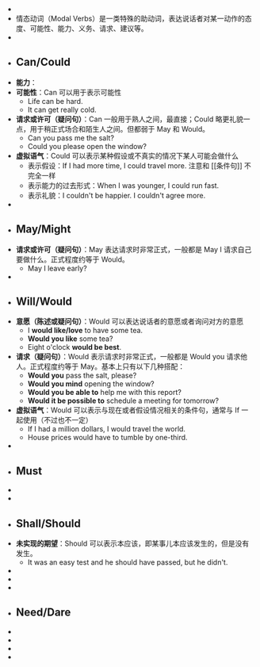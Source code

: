 -
- 情态动词（Modal Verbs）是一类特殊的助动词，表达说话者对某一动作的态度、可能性、能力、义务、请求、建议等。
-
- ## Can/Could
- **能力**：
- **可能性**：Can 可以用于表示可能性
	- Life can be hard.
	- It can get really cold.
- **请求或许可（疑问句）**：Can 一般用于熟人之间，最直接；Could 略更礼貌一点，用于稍正式场合和陌生人之间。但都弱于 May 和 Would。
	- Can you pass me the salt?
	- Could you please open the window?
- **虚拟语气**：Could 可以表示某种假设或不真实的情况下某人可能会做什么
	- 表示假设：If I had more time, I could travel more. 注意和 [[条件句]] 不完全一样
	- 表示能力的过去形式：When I was younger, I could run fast.
	- 表示礼貌：I couldn't be happier. I couldn't agree more.
-
- ## May/Might
- **请求或许可（疑问句）**：May 表达请求时非常正式，一般都是 May I 请求自己要做什么。正式程度约等于 Would。
	- May I leave early?
-
- ## Will/Would
- **意愿（陈述或疑问句）**：Would 可以表达说话者的意愿或者询问对方的意愿
	- I **would like/love** to have some tea.
	- **Would you like** some tea?
	- Eight o'clock **would be best**.
- **请求（疑问句）**：Would 表示请求时非常正式，一般都是 Would you 请求他人。正式程度约等于 May。基本上只有以下几种搭配：
	- **Would you** pass the salt, please?
	- **Would you mind** opening the window?
	- **Would you be able to** help me with this report?
	- **Would it be possible to** schedule a meeting for tomorrow?
- **虚拟语气**：Would 可以表示与现在或者假设情况相关的条件句，通常与 If 一起使用（不过也不一定）
	- If I had a million dollars, I would travel the world.
	- House prices would have to tumble by one-third.
-
- ## Must
-
-
- ## Shall/Should
- **未实现的期望**：Should 可以表示本应该，即某事儿本应该发生的，但是没有发生。
	- It was an easy test and he should have passed, but he didn't.
-
-
-
- ## Need/Dare
-
-
-
-